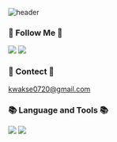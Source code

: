 ![header](https://capsule-render.vercel.app/api?type=waving&color=auto&height=200&section=header&text=Hyeall\'s%20Github&fontSize=90)
### 🌈 Follow Me 🌈
<a href="https://foremost-ox-dc1.notion.site/Hyeall-s-Blog-e196feb8724b4b11bfc07582a3f707c1"><img src="https://img.shields.io/badge/Tech%20Blog-000000?style=flat-square&logo=Notion&logoColor=white"/></a>
<a href="mailto:kwakse0720@gmail.com"><img src="https://img.shields.io/badge/Gmail-d14836?style=flat-square&logo=Gmail&logoColor=white"/></a>
### 🎨 Contect 🎨
kwakse0720@gmail.com
  

### 📚 Language and Tools 📚
<img src="https://img.shields.io/badge/Java-007396?style=flat-square&logo=Java&logoColor=white"/></a>
<img src="https://img.shields.io/badge/Python-3766AB?style=flat-square&logo=Python&logoColor=white"/></a>

<!--## 👋 Hyeall's Github 👋
**HYEALL/HYEALL** is a ✨ _special_ ✨ repository because its `README.md` (this file) appears on your GitHub profile.

Here are some ideas to get you started:

- 🔭 I’m currently working on ...
- 🌱 I’m currently learning ...
- 👯 I’m looking to collaborate on ...
- 🤔 I’m looking for help with ...
- 💬 Ask me about ...
- 📫 How to reach me: ...
- 😄 Pronouns: ...
- ⚡ Fun fact: ...
-->
